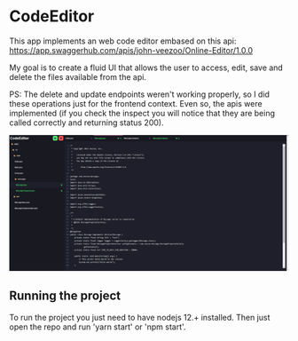 # CodeEditor

This app implements an web code editor embased on this api: https://app.swaggerhub.com/apis/john-veezoo/Online-Editor/1.0.0 

My goal is to create a fluid UI that allows the user to access, edit, save and delete the files available from the api.

PS: The delete and update endpoints weren't working properly, so I did these operations just for the frontend context. Even so, the apis were implemented (if you check the inspect you will notice that they are being called correctly and returning status 200).

![app_running](https://github.com/IMeinen/CodeEditor/blob/master/public/screenshot_code_editor.png)

## Running the project

To run the project you just need to have nodejs 12.+ installed. Then just open the repo and run 'yarn start' or 'npm start'.
